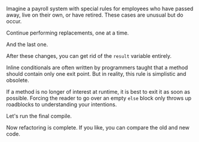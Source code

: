 Imagine a payroll system with special rules for employees who have passed away, live on their own, or have retired. These cases are unusual but do occur.

Continue performing replacements, one at a time.

And the last one.

After these changes, you can get rid of the <code>result</code> variable entirely.

Inline conditionals are often written by programmers taught that a method should contain only one exit point. But in reality, this rule is simplistic and obsolete.

If a method is no longer of interest at runtime, it is best to exit it as soon as possible. Forcing the reader to go over an empty <code>else</code> block only throws up roadblocks to understanding your intentions.

Let's run the final compile.

Now refactoring is complete. If you like, you can compare the old and new code.